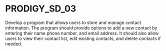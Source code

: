 # PRODIGY_SD_03
Develop a program that allows users to store and manage contact information. The program should provide options to add a new contact by entering their name phone number, and email address. It should also allow users to view their contact list, edit existing contacts, and delete contacts if needed.
